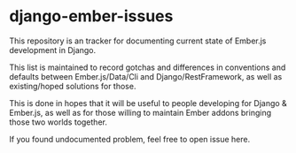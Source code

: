 # django-ember-issues
This repository is an tracker for documenting current state of Ember.js development in Django.

This list is maintained to record gotchas and differences in conventions and defaults between Ember.js/Data/Cli and Django/RestFramework, as well as existing/hoped solutions for those.

This is done in hopes that it will be useful to people developing for Django & Ember.js, as well as for those willing to maintain Ember addons bringing those two worlds together.

If you found undocumented problem, feel free to open issue here.
